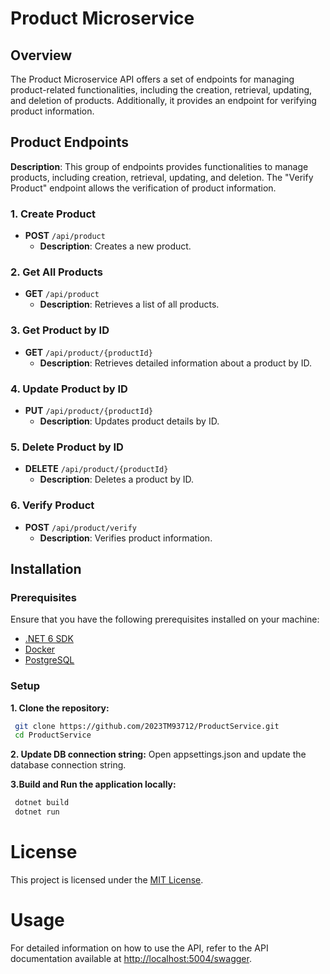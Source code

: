 # Product Microservice

## Overview

The Product Microservice API offers a set of endpoints for managing product-related functionalities, including the creation, retrieval, updating, and deletion of products. Additionally, it provides an endpoint for verifying product information.

## Product Endpoints

**Description**: This group of endpoints provides functionalities to manage products, including creation, retrieval, updating, and deletion. The "Verify Product" endpoint allows the verification of product information.

### 1. Create Product

- **POST** `/api/product`
  - **Description**: Creates a new product.

### 2. Get All Products

- **GET** `/api/product`
  - **Description**: Retrieves a list of all products.

### 3. Get Product by ID

- **GET** `/api/product/{productId}`
  - **Description**: Retrieves detailed information about a product by ID.

### 4. Update Product by ID

- **PUT** `/api/product/{productId}`
  - **Description**: Updates product details by ID.

### 5. Delete Product by ID

- **DELETE** `/api/product/{productId}`
  - **Description**: Deletes a product by ID.

### 6. Verify Product

- **POST** `/api/product/verify`
  - **Description**: Verifies product information.

## Installation

### Prerequisites

Ensure that you have the following prerequisites installed on your machine:

- [.NET 6 SDK](https://dotnet.microsoft.com/download/dotnet/6.0)
- [Docker](https://www.docker.com/get-started)
- [PostgreSQL](https://www.postgresql.org/)

### Setup

**1. Clone the repository:**
  ```bash
   git clone https://github.com/2023TM93712/ProductService.git
   cd ProductService
   ```
**2. Update DB connection string:**
    Open appsettings.json and update the database connection string.

**3.Build and Run the application locally:**
  ```bash
   dotnet build
   dotnet run
   ```
   
# License

This project is licensed under the [MIT License](LICENSE).

# Usage
For detailed information on how to use the API, refer to the API documentation available at [http://localhost:5004/swagger](http://localhost:5054/swagger/index.html).
